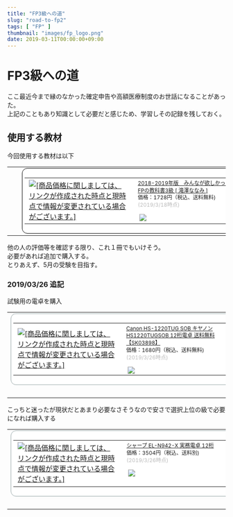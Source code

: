 ```yaml
---
title: "FP3級への道"
slug: "road-to-fp2"
tags: [ "FP" ]
thumbnail: "images/fp_logo.png"
date: 2019-03-11T00:00:00+09:00
---
```


# FP3級への道

ここ最近今まで縁のなかった確定申告や高額医療制度のお世話になることがあった。  
上記のこともあり知識として必要だと感じため、学習しその記録を残しておく。

## 使用する教材

今回使用する教材は以下

<table border="0" cellpadding="0" cellspacing="0"><tr><td><p style="font-size:12px;line-height:1.4em;margin:5px;word-wrap:break-word"></p></td><td><div style="border:1px solid #000000;border-radius:.75rem;background-color:#FFFFFF;width:504px;margin:0px;padding:5px;text-align:center;overflow:hidden;"><table><tr><td style="width:240px"><a href="https://hb.afl.rakuten.co.jp/hgc/181a658b.90ca9f5c.181a658c.d64ef0de/?pc=https%3A%2F%2Fitem.rakuten.co.jp%2Fbook%2F15459211%2F&m=http%3A%2F%2Fm.rakuten.co.jp%2Fbook%2Fi%2F19116132%2F&link_type=picttext&ut=eyJwYWdlIjoiaXRlbSIsInR5cGUiOiJwaWN0dGV4dCIsInNpemUiOiIyNDB4MjQwIiwibmFtIjoxLCJuYW1wIjoicmlnaHQiLCJjb20iOjEsImNvbXAiOiJsZWZ0IiwicHJpY2UiOjEsImJvciI6MSwiY29sIjowLCJiYnRuIjowfQ%3D%3D" target="_blank" rel="nofollow noopener noreferrer" style="word-wrap:break-word;"  ><img src="https://hbb.afl.rakuten.co.jp/hgb/181a658b.90ca9f5c.181a658c.d64ef0de/?me_id=1213310&item_id=19116132&m=https%3A%2F%2Fthumbnail.image.rakuten.co.jp%2F%400_mall%2Fbook%2Fcabinet%2F5855%2F9784813275855.jpg%3F_ex%3D80x80&pc=https%3A%2F%2Fthumbnail.image.rakuten.co.jp%2F%400_mall%2Fbook%2Fcabinet%2F5855%2F9784813275855.jpg%3F_ex%3D240x240&s=240x240&t=picttext" border="0" style="margin:2px" alt="[商品価格に関しましては、リンクが作成された時点と現時点で情報が変更されている場合がございます。]" title="[商品価格に関しましては、リンクが作成された時点と現時点で情報が変更されている場合がございます。]"></a></td><td style="vertical-align:top;width:248px;"><p style="font-size:12px;line-height:1.4em;text-align:left;margin:0px;padding:2px 6px;word-wrap:break-word"><a href="https://hb.afl.rakuten.co.jp/hgc/181a658b.90ca9f5c.181a658c.d64ef0de/?pc=https%3A%2F%2Fitem.rakuten.co.jp%2Fbook%2F15459211%2F&m=http%3A%2F%2Fm.rakuten.co.jp%2Fbook%2Fi%2F19116132%2F&link_type=picttext&ut=eyJwYWdlIjoiaXRlbSIsInR5cGUiOiJwaWN0dGV4dCIsInNpemUiOiIyNDB4MjQwIiwibmFtIjoxLCJuYW1wIjoicmlnaHQiLCJjb20iOjEsImNvbXAiOiJsZWZ0IiwicHJpY2UiOjEsImJvciI6MSwiY29sIjowLCJiYnRuIjowfQ%3D%3D" target="_blank" rel="nofollow noopener noreferrer" style="word-wrap:break-word;"  >2018-2019年版　みんなが欲しかった！　FPの教科書3級 [ 滝澤ななみ ]</a><br><span >価格：1728円（税込、送料無料)</span> <span style="color:#BBB">(2019/3/18時点)</span></p><div style="margin:10px;"><a href="https://hb.afl.rakuten.co.jp/hgc/181a658b.90ca9f5c.181a658c.d64ef0de/?pc=https%3A%2F%2Fitem.rakuten.co.jp%2Fbook%2F15459211%2F&m=http%3A%2F%2Fm.rakuten.co.jp%2Fbook%2Fi%2F19116132%2F&link_type=picttext&ut=eyJwYWdlIjoiaXRlbSIsInR5cGUiOiJwaWN0dGV4dCIsInNpemUiOiIyNDB4MjQwIiwibmFtIjoxLCJuYW1wIjoicmlnaHQiLCJjb20iOjEsImNvbXAiOiJsZWZ0IiwicHJpY2UiOjEsImJvciI6MSwiY29sIjowLCJiYnRuIjowfQ%3D%3D" target="_blank" rel="nofollow noopener noreferrer" style="word-wrap:break-word;"  ><img src="https://static.affiliate.rakuten.co.jp/makelink/rl.svg" style="float:left;max-height:27px;width:auto;margin-top:0"></a><a href="https://hb.afl.rakuten.co.jp/hgc/181a658b.90ca9f5c.181a658c.d64ef0de/?pc=https%3A%2F%2Fitem.rakuten.co.jp%2Fbook%2F15459211%2F%3Fscid%3Daf_pc_bbtn&m=http%3A%2F%2Fm.rakuten.co.jp%2Fbook%2Fi%2F19116132%2F%3Fscid%3Daf_pc_bbtn&link_type=picttext&ut=eyJwYWdlIjoiaXRlbSIsInR5cGUiOiJwaWN0dGV4dCIsInNpemUiOiIyNDB4MjQwIiwibmFtIjoxLCJuYW1wIjoicmlnaHQiLCJjb20iOjEsImNvbXAiOiJsZWZ0IiwicHJpY2UiOjEsImJvciI6MSwiY29sIjowLCJiYnRuIjowfQ==" target="_blank" rel="nofollow noopener noreferrer" style="word-wrap:break-word;"  ></a></div></td><tr></table></div></td></tr></table>

他の人の評価等を確認する限り、これ１冊でもいけそう。  
必要があれば追加で購入する。  
とりあえず、5月の受験を目指す。

### 2019/03/26 追記

試験用の電卓を購入

<table border="0" cellpadding="0" cellspacing="0"><tr><td><div style="border:1px solid #95a5a6;border-radius:.75rem;background-color:#FFFFFF;width:504px;margin:0px;padding:5px;text-align:center;overflow:hidden;"><table><tr><td style="width:240px"><a href="https://hb.afl.rakuten.co.jp/hgc/1827b1b9.65b042a9.1827b1ba.262d3a3c/?pc=https%3A%2F%2Fitem.rakuten.co.jp%2Fthinkrich%2Ff00831%2F&m=http%3A%2F%2Fm.rakuten.co.jp%2Fthinkrich%2Fi%2F10004617%2F&link_type=picttext&ut=eyJwYWdlIjoiaXRlbSIsInR5cGUiOiJwaWN0dGV4dCIsInNpemUiOiIyNDB4MjQwIiwibmFtIjoxLCJuYW1wIjoicmlnaHQiLCJjb20iOjEsImNvbXAiOiJkb3duIiwicHJpY2UiOjEsImJvciI6MSwiY29sIjoxLCJiYnRuIjowfQ%3D%3D" target="_blank" rel="nofollow noopener noreferrer" style="word-wrap:break-word;"  ><img src="https://hbb.afl.rakuten.co.jp/hgb/1827b1b9.65b042a9.1827b1ba.262d3a3c/?me_id=1333995&item_id=10004617&m=https%3A%2F%2Fthumbnail.image.rakuten.co.jp%2F%400_mall%2Fthinkrich%2Fcabinet%2F05684892%2Fs03898.jpg%3F_ex%3D80x80&pc=https%3A%2F%2Fthumbnail.image.rakuten.co.jp%2F%400_mall%2Fthinkrich%2Fcabinet%2F05684892%2Fs03898.jpg%3F_ex%3D240x240&s=240x240&t=picttext" border="0" style="margin:2px" alt="[商品価格に関しましては、リンクが作成された時点と現時点で情報が変更されている場合がございます。]" title="[商品価格に関しましては、リンクが作成された時点と現時点で情報が変更されている場合がございます。]"></a></td><td style="vertical-align:top;width:248px;"><p style="font-size:12px;line-height:1.4em;text-align:left;margin:0px;padding:2px 6px;word-wrap:break-word"><a href="https://hb.afl.rakuten.co.jp/hgc/1827b1b9.65b042a9.1827b1ba.262d3a3c/?pc=https%3A%2F%2Fitem.rakuten.co.jp%2Fthinkrich%2Ff00831%2F&m=http%3A%2F%2Fm.rakuten.co.jp%2Fthinkrich%2Fi%2F10004617%2F&link_type=picttext&ut=eyJwYWdlIjoiaXRlbSIsInR5cGUiOiJwaWN0dGV4dCIsInNpemUiOiIyNDB4MjQwIiwibmFtIjoxLCJuYW1wIjoicmlnaHQiLCJjb20iOjEsImNvbXAiOiJkb3duIiwicHJpY2UiOjEsImJvciI6MSwiY29sIjoxLCJiYnRuIjowfQ%3D%3D" target="_blank" rel="nofollow noopener noreferrer" style="word-wrap:break-word;"  >Canon HS-1220TUG SOB キヤノン HS1220TUGSOB 12桁電卓 送料無料 【SK03898】</a><br><span >価格：1680円（税込、送料無料)</span> <span style="color:#BBB">(2019/3/26時点)</span></p><div style="margin:10px;"><a href="https://hb.afl.rakuten.co.jp/hgc/1827b1b9.65b042a9.1827b1ba.262d3a3c/?pc=https%3A%2F%2Fitem.rakuten.co.jp%2Fthinkrich%2Ff00831%2F&m=http%3A%2F%2Fm.rakuten.co.jp%2Fthinkrich%2Fi%2F10004617%2F&link_type=picttext&ut=eyJwYWdlIjoiaXRlbSIsInR5cGUiOiJwaWN0dGV4dCIsInNpemUiOiIyNDB4MjQwIiwibmFtIjoxLCJuYW1wIjoicmlnaHQiLCJjb20iOjEsImNvbXAiOiJkb3duIiwicHJpY2UiOjEsImJvciI6MSwiY29sIjoxLCJiYnRuIjowfQ%3D%3D" target="_blank" rel="nofollow noopener noreferrer" style="word-wrap:break-word;"  ><img src="https://static.affiliate.rakuten.co.jp/makelink/rl.svg" style="float:left;max-height:27px;width:auto;margin-top:0"></a><a href="https://hb.afl.rakuten.co.jp/hgc/1827b1b9.65b042a9.1827b1ba.262d3a3c/?pc=https%3A%2F%2Fitem.rakuten.co.jp%2Fthinkrich%2Ff00831%2F%3Fscid%3Daf_pc_bbtn&m=http%3A%2F%2Fm.rakuten.co.jp%2Fthinkrich%2Fi%2F10004617%2F%3Fscid%3Daf_pc_bbtn&link_type=picttext&ut=eyJwYWdlIjoiaXRlbSIsInR5cGUiOiJwaWN0dGV4dCIsInNpemUiOiIyNDB4MjQwIiwibmFtIjoxLCJuYW1wIjoicmlnaHQiLCJjb20iOjEsImNvbXAiOiJkb3duIiwicHJpY2UiOjEsImJvciI6MSwiY29sIjoxLCJiYnRuIjowfQ==" target="_blank" rel="nofollow noopener noreferrer" style="word-wrap:break-word;"  ></a></div></td><tr></table></div><br><p style="color:#000000;font-size:12px;line-height:1.4em;margin:5px;word-wrap:break-word"></p></td></tr></table>

こっちと迷ったが現状だとあまり必要なさそうなので安さで選択上位の級で必要になれば購入する

<table border="0" cellpadding="0" cellspacing="0"><tr><td><div style="border:1px solid #95a5a6;border-radius:.75rem;background-color:#FFFFFF;width:504px;margin:0px;padding:5px;text-align:center;overflow:hidden;"><table><tr><td style="width:240px"><a href="https://hb.afl.rakuten.co.jp/hgc/1827b3ce.cad754f7.1827b3cf.16ed834b/?pc=https%3A%2F%2Fitem.rakuten.co.jp%2Fec-current%2F4974019761527%2F&m=http%3A%2F%2Fm.rakuten.co.jp%2Fec-current%2Fi%2F11533256%2F&link_type=picttext&ut=eyJwYWdlIjoiaXRlbSIsInR5cGUiOiJwaWN0dGV4dCIsInNpemUiOiIyNDB4MjQwIiwibmFtIjoxLCJuYW1wIjoicmlnaHQiLCJjb20iOjEsImNvbXAiOiJkb3duIiwicHJpY2UiOjEsImJvciI6MSwiY29sIjoxLCJiYnRuIjowfQ%3D%3D" target="_blank" rel="nofollow noopener noreferrer" style="word-wrap:break-word;"  ><img src="https://hbb.afl.rakuten.co.jp/hgb/1827b3ce.cad754f7.1827b3cf.16ed834b/?me_id=1220942&item_id=11533256&m=https%3A%2F%2Fthumbnail.image.rakuten.co.jp%2F%400_mall%2Fec-current%2Fcabinet%2F271%2F4974019761527.jpg%3F_ex%3D80x80&pc=https%3A%2F%2Fthumbnail.image.rakuten.co.jp%2F%400_mall%2Fec-current%2Fcabinet%2F271%2F4974019761527.jpg%3F_ex%3D240x240&s=240x240&t=picttext" border="0" style="margin:2px" alt="[商品価格に関しましては、リンクが作成された時点と現時点で情報が変更されている場合がございます。]" title="[商品価格に関しましては、リンクが作成された時点と現時点で情報が変更されている場合がございます。]"></a></td><td style="vertical-align:top;width:248px;"><p style="font-size:12px;line-height:1.4em;text-align:left;margin:0px;padding:2px 6px;word-wrap:break-word"><a href="https://hb.afl.rakuten.co.jp/hgc/1827b3ce.cad754f7.1827b3cf.16ed834b/?pc=https%3A%2F%2Fitem.rakuten.co.jp%2Fec-current%2F4974019761527%2F&m=http%3A%2F%2Fm.rakuten.co.jp%2Fec-current%2Fi%2F11533256%2F&link_type=picttext&ut=eyJwYWdlIjoiaXRlbSIsInR5cGUiOiJwaWN0dGV4dCIsInNpemUiOiIyNDB4MjQwIiwibmFtIjoxLCJuYW1wIjoicmlnaHQiLCJjb20iOjEsImNvbXAiOiJkb3duIiwicHJpY2UiOjEsImJvciI6MSwiY29sIjoxLCJiYnRuIjowfQ%3D%3D" target="_blank" rel="nofollow noopener noreferrer" style="word-wrap:break-word;"  >シャープ EL-N942-X 実務電卓 12桁</a><br><span >価格：3504円（税込、送料別)</span> <span style="color:#BBB">(2019/3/26時点)</span></p><div style="margin:10px;"><a href="https://hb.afl.rakuten.co.jp/hgc/1827b3ce.cad754f7.1827b3cf.16ed834b/?pc=https%3A%2F%2Fitem.rakuten.co.jp%2Fec-current%2F4974019761527%2F&m=http%3A%2F%2Fm.rakuten.co.jp%2Fec-current%2Fi%2F11533256%2F&link_type=picttext&ut=eyJwYWdlIjoiaXRlbSIsInR5cGUiOiJwaWN0dGV4dCIsInNpemUiOiIyNDB4MjQwIiwibmFtIjoxLCJuYW1wIjoicmlnaHQiLCJjb20iOjEsImNvbXAiOiJkb3duIiwicHJpY2UiOjEsImJvciI6MSwiY29sIjoxLCJiYnRuIjowfQ%3D%3D" target="_blank" rel="nofollow noopener noreferrer" style="word-wrap:break-word;"  ><img src="https://static.affiliate.rakuten.co.jp/makelink/rl.svg" style="float:left;max-height:27px;width:auto;margin-top:0"></a><a href="https://hb.afl.rakuten.co.jp/hgc/1827b3ce.cad754f7.1827b3cf.16ed834b/?pc=https%3A%2F%2Fitem.rakuten.co.jp%2Fec-current%2F4974019761527%2F%3Fscid%3Daf_pc_bbtn&m=http%3A%2F%2Fm.rakuten.co.jp%2Fec-current%2Fi%2F11533256%2F%3Fscid%3Daf_pc_bbtn&link_type=picttext&ut=eyJwYWdlIjoiaXRlbSIsInR5cGUiOiJwaWN0dGV4dCIsInNpemUiOiIyNDB4MjQwIiwibmFtIjoxLCJuYW1wIjoicmlnaHQiLCJjb20iOjEsImNvbXAiOiJkb3duIiwicHJpY2UiOjEsImJvciI6MSwiY29sIjoxLCJiYnRuIjowfQ==" target="_blank" rel="nofollow noopener noreferrer" style="word-wrap:break-word;"  ></a></div></td><tr></table></div><br><p style="color:#000000;font-size:12px;line-height:1.4em;margin:5px;word-wrap:break-word"></p></td></tr></table>
